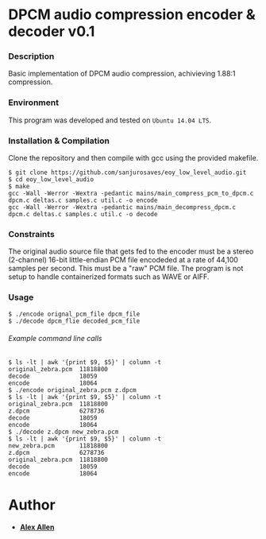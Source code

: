 # DPCM audio compression encoder & decoder v0.1

### Description
Basic implementation of DPCM audio compression, achivieving 1.88:1 compression.

### Environment
This program was developed and tested on `Ubuntu 14.04 LTS`.

### Installation & Compilation
Clone the repository and then compile with gcc using the provided makefile.
```
$ git clone https://github.com/sanjurosaves/eoy_low_level_audio.git
$ cd eoy_low_level_audio
$ make
gcc -Wall -Werror -Wextra -pedantic mains/main_compress_pcm_to_dpcm.c dpcm.c deltas.c samples.c util.c -o encode
gcc -Wall -Werror -Wextra -pedantic mains/main_decompress_dpcm.c dpcm.c deltas.c samples.c util.c -o decode
```

### Constraints
The original audio source file that gets fed to the encoder must be a stereo (2-channel) 16-bit little-endian PCM file encodeded at a rate of 44,100 samples per second. This must be a "raw" PCM file. The program is not setup to handle containerized formats such as WAVE or AIFF.

### Usage
```
$ ./encode orignal_pcm_file dpcm_file
$ ./decode dpcm_flie decoded_pcm_file
```

###### Example command line calls
```
$ ls -lt | awk '{print $9, $5}' | column -t
original_zebra.pcm  11818800
decode              18059
encode              18064
$ ./encode original_zebra.pcm z.dpcm
$ ls -lt | awk '{print $9, $5}' | column -t
original_zebra.pcm  11818800
z.dpcm              6278736
decode              18059
encode              18064
$ ./decode z.dpcm new_zebra.pcm
$ ls -lt | awk '{print $9, $5}' | column -t
new_zebra.pcm       11818800
z.dpcm              6278736
original_zebra.pcm  11818800
decode              18059
encode              18064
```

# Author
* [**Alex Allen**](https://github.com/sanjurosaves)